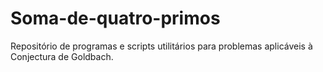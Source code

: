 # Soma-de-quatro-primos
Repositório de programas e scripts utilitários para problemas aplicáveis à Conjectura de Goldbach.
